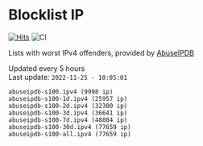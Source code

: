 # Blocklist IP

[![Hits](https://hits.seeyoufarm.com/api/count/incr/badge.svg?url=https%3A%2F%2Fgithub.com%2Fborestad%2Fblocklist-ip%2F&count_bg=%2379C83D&title_bg=%23555555&icon=&icon_color=%23E7E7E7&title=hits&edge_flat=false)](https://hits.seeyoufarm.com)  ![CI](https://img.shields.io/github/workflow/status/borestad/blocklist-ip/CI?style=flat-square)

Lists with worst IPv4 offenders, provided by [AbuseIPDB](https://www.abuseipdb.com/)

<!-- FOOTER-PLACEHOLDER -->
Updated every 5 hours<br>
Last update: `2022-11-25 - 10:05:01`
```
abuseipdb-s100.ipv4 (9998 ip)
abuseipdb-s100-1d.ipv4 (25957 ip)
abuseipdb-s100-2d.ipv4 (32300 ip)
abuseipdb-s100-3d.ipv4 (36641 ip)
abuseipdb-s100-7d.ipv4 (48804 ip)
abuseipdb-s100-30d.ipv4 (77659 ip)
abuseipdb-s100-all.ipv4 (77659 ip)
```
